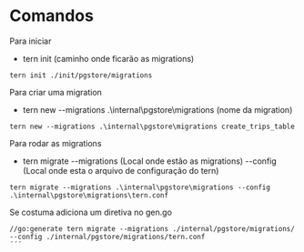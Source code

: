 # Comandos

Para iniciar

- tern init (caminho onde ficarão as migrations)

```
tern init ./init/pgstore/migrations
```

Para criar uma migration

- tern new --migrations .\internal\pgstore\migrations (nome da migration)

```
tern new --migrations .\internal\pgstore\migrations create_trips_table
```

Para rodar as migrations

- tern migrate --migrations (Local onde estão as migrations) --config (Local onde esta o arquivo de configuração do tern)

```
tern migrate --migrations .\internal\pgstore\migrations --config .\internal\pgstore\migrations\tern.conf
```

Se costuma adiciona um diretiva no gen.go

```
//go:generate tern migrate --migrations ./internal/pgstore/migrations/ --config ./internal/pgstore/migrations/tern.conf
´´´
```
